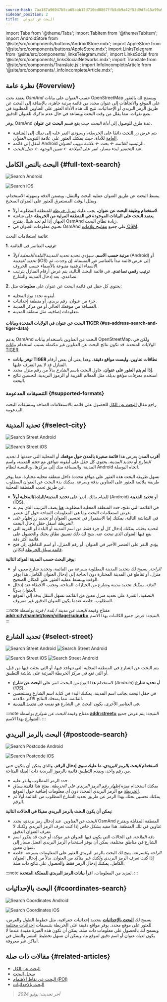 ```yaml
---
source-hash: 7aa187a96947b5ca65aab12d710ed0867ffb5db9a42f53d9dfb15a99a9107f74
sidebar_position: 2
title:  البحث عن عنوان
---
```

import Tabs from '@theme/Tabs';
import TabItem from '@theme/TabItem';
import AndroidStore from '@site/src/components/buttons/AndroidStore.mdx';
import AppleStore from '@site/src/components/buttons/AppleStore.mdx';
import LinksTelegram from '@site/src/components/_linksTelegram.mdx';
import LinksSocial from '@site/src/components/_linksSocialNetworks.mdx';
import Translate from '@site/src/components/Translate.js';
import InfoIncompleteArticle from '@site/src/components/_infoIncompleteArticle.mdx';


<InfoIncompleteArticle/>

## نظرة عامة {#overview}

يعتمد *بحث OsmAnd حسب العنوان* على بيانات OpenStreetMap ويسمح لك بالعثور على الموقع والاتجاهات إلى عنوان محدد من قائمة مرتبة جاهزة، بالإضافة إلى البحث عن طريق الرمز البريدي أو الإحداثيات. تتيح لك هذه الأداة العثور على العناوين المطلوبة في بضع نقرات، مما يقلل من وقت البحث ويساعد في حال عدم تذكرك للعنوان الدقيق.

يوفر OsmAnd عدة طرق للوصول إلى *أداة البحث* حيث يقع قسم **البحث عن عنوان**.

- يتم عرض [زر البحث](../widgets/map-buttons.md#search) دائمًا على الخريطة، وسيؤدي النقر عليه إلى نقلك إلى [الشاشة العامة](#full-text-search) للأداة، حيث يمكنك العثور على علامة التبويب *العنوان*.
- انتقل إلى قائمة Android الرئيسية *القائمة ← بحث ← علامة تبويب العنوان*.
- عند التحضير لبدء مسار، انقر على *الملاحة ← تعيين الوجهة ← حقل البحث*.

## البحث بالنص الكامل {#full-text-search}

<Tabs groupId="operating-systems">

<TabItem value="android" label="Android">

![Search Android](@site/static/img/search/search_address_2_andr.png)

</TabItem>

<TabItem value="ios" label="iOS">

![Search iOS](@site/static/img/search/street_search_ios.png)

</TabItem>

</Tabs>

يبسط البحث عن طريق العنوان عملية البحث والتنقل، ويضمن الدقة وسهولة الاستخدام، ويقلل الوقت المستغرق للعثور على العنوان الصحيح.

- **لاستخدام وظيفة البحث عن عنوان،** يجب عليك [تنزيل خريطة](../start-with/download-maps.md) للمنطقة المطلوبة أولاً.
- **يعتمد البحث على البيانات الموجودة في المنطقة المرئية من الخريطة** على شاشة الجهاز. إذا لم تجد شيئًا، يقترح OsmAnd زيادة نطاق البحث.
- تحتوي معلومات العنوان في OsmAnd على جميع [مفاتيح علامات OSM](https://wiki.openstreetmap.org/w/index.php?title=Key:addr).

قائمة استعلامات البحث:

**1.** **ترتيب** العناصر في القائمة:

- **مرتبة حسب الاسم**. سيؤدي تحديد *تحديد المدينة/البلدة/المحلية أولاً* (Android) أو *تحديد المدينة* (iOS) إلى عرض قائمة تبدأ بالعناصر غير المسماة، إن وجدت، ثم الأسماء الرقمية متبوعة بالأسماء حسب الحروف.
- **ترتيب رقمي تصاعدي**. في قائمة البحث التالية، يتم عرض أرقام المنازل بترتيب تصاعدي، بعد إدخال المدينة والشارع.

**2.** يحتوي كل حقل في قائمة البحث عن عنوان على **معلومات** مثل:

- أيقونة تحدد نوع المحلية.
- جزء من عنوان، رقم بريدي، أو منطقة إحداثيات.
- المسافة من موقعك الحالي أو من مركز المدينة.
- معلومات إضافية، مثل منطقة المدينة.

#### البحث عن عنوان في الولايات المتحدة وبيانات TIGER {#us-address-search-and-tiger-data}

يدعم OsmAnd البحث عن العناوين باستخدام بيانات OpenStreetMap، ولكن في الولايات المتحدة، قد تكون نتائج البحث عن العناوين غير مكتملة بسبب استخدام [بيانات TIGER](https://wiki.openstreetmap.org/wiki/TIGER).

- **توفر بيانات TIGER نطاقات عناوين، وليست مواقع دقيقة**، وهذا يعني أن بعض أرقام المنازل قد لا يتم التعرف عليها.
- **إذا لم يتم العثور على عنوان**، حاول البحث *باسم الشارع* بدلاً من رقم منزل محدد.
- استخدم *معرفات مواقع بديلة*، مثل المعالم القريبة أو الرموز البريدية، لتحسين نتائج البحث.

### التنسيقات المدعومة {#supported-formats}

راجع مقال [البحث عن الكل](./search-all.md#basic-queries) للحصول على قائمة بالاستعلامات المتاحة وتنسيقات البحث المدعومة.

## تحديد المدينة {#select-city}

<Tabs groupId="operating-systems">

<TabItem value="android" label="Android">

![Search Street Android](@site/static/img/search/town_search_android.png)

</TabItem>

<TabItem value="ios" label="iOS">

![Search Street iOS](@site/static/img/search/town_search_ios.png)

</TabItem>

</Tabs>

**أقرب المدن**
    يعرض هذا **قائمة صغيرة بالمدن حول موقعك** أو المحلية التي حددتها لـ *تحديد الشارع* أو *تحديد المدينة*. يحتوي كل حقل على أيقونة تتوافق مع حجم المدينة، واسم المدينة، والمسافة منك إلى مركزها، وبالنسبة لنظام Android اتجاه البوصلة.

تسهل طريقة البحث هذه العثور على مواقع محددة داخل منطقة محلية مختارة، مما يوفر طريقة ملائمة للعثور على العناوين بدقة وسرعة. يمكنك بدء البحث عن العنوان المطلوب عن طريق تحديد المنطقة المحلية.

- للقيام بذلك، انقر على **تحديد المدينة/البلدة/المحلية أولاً** (Android) أو **تحديد المدينة** (iOS).
- في القائمة التي تفتح، حدد المنطقة المحلية المطلوبة. [هنا](#full-text-search) يصف الترتيب الذي يتم به عرض استعلامات البحث وما هي المعلومات المتاحة حول كل عنصر.
- في الشاشة التالية، يمكنك إما الاستمرار في تحسين العنوان أو تحديد زر *إظهار على الخريطة* أسفل حقل إدخال البحث.
- لتحديد بحثك، يمكنك إدخال كل أو جزء فقط من اسم المدينة أو البلدة أو القرية التي يقع فيها العنوان الذي تبحث عنه. يتيح لك ذلك تضييق نطاق بحثك والحصول على قائمة أكثر دقة.
- يؤدي النقر على العنصر الأخير في العنوان، أو رقم المنزل، أو اسم التقاطع، إلى فتح [قائمة سياق الخريطة](../map/map-context-menu.md#select-an-object-single-tap) للكائن.

**يوفر البحث حسب المدينة الفوائد التالية:**

- *الراحة*. يسمح لك بتحديد المدينة المطلوبة بسرعة من القائمة، وتحديد شارع معين، أو منزل، أو تقاطع في المدينة المختارة دون الحاجة إلى إدخال العنوان الكامل. هذا يوفر الوقت ويبسط عملية العثور على المكان الصحيح.
- *الدقة.* يمكنك تحديد مدينة وشارع من الخيارات المتاحة، وتجنب الأخطاء عند إدخال العنوان يدويًا.
- *التصفية.* القدرة على تحديد منزل معين من القائمة تسهل التنقل بدقة إلى الموقع المطلوب، خاصة عندما يكون العنوان الدقيق غير معروف.

:::note مفتاح وقيمة
*البحث عن مدينة / بلدة / قرية* بواسطة [**addr:city/hamlet/town/village/suburb=**](https://wiki.openstreetmap.org/w/index.php?title=Key:addr)
*النتيجة*: عرض جميع الكائنات بهذا الاسم.
:::

## تحديد الشارع {#select-street}

<Tabs groupId="operating-systems">

<TabItem value="android" label="Android">

![Search Street Android](@site/static/img/search/street_search.png) ![Search Street Android](@site/static/img/search/street_search_1.png)

</TabItem>

<TabItem value="ios" label="iOS">

![Search Street iOS](@site/static/img/search/address_street_search_3_ios.png) ![Search Street Android](@site/static/img/search/address_street_search_4_ios.png)

</TabItem>

</Tabs>

يتم البحث عن الشارع في المنطقة المحلية التي تتواجد فيها، أو التي بحثت فيها من قبل، أو التي تقع في مركز الخريطة المرئية على شاشة التطبيق.

- لاستخدام هذا النوع من البحث، انقر على **البحث عن شارع** (*Android*) أو **تحديد شارع** (*iOS*).
- في حقل البحث بجانب اسم المدينة، يمكنك البدء في كتابة اسم الشارع وستتحسن القائمة، مما يمنحك النتائج الأكثر ملاءمة.
- في العناصر الأخرى، يكون البحث عن الشارع هو نفسه في [تحديد المدينة](#select-city).

:::note مفتاح وقيمة
*البحث عن شوارع* بواسطة [**addr:street=**](https://wiki.openstreetmap.org/w/index.php?title=Key:addr)
*النتيجة*: يتم عرض جميع الشوارع بهذا الاسم.
:::

## البحث بالرمز البريدي {#postcode-search}

<Tabs groupId="operating-systems">

<TabItem value="android" label="Android">

![Search Postcode Android](@site/static/img/search/postcode_android.png)

</TabItem>

<TabItem value="ios" label="iOS">

![Search Postcode iOS](@site/static/img/search/postcode_ios.png)

</TabItem>

</Tabs>

**لاستخدام *البحث بالرمز البريدي*، ما عليك سوى إدخال الرقم**، والذي يمكن أن يتكون حتى من رقم واحد، ويقدم التطبيق قائمة بالرموز البريدية ذات الصلة المتاحة.

- حدد الرمز المطلوب وانقر عليه.
- يمكنك استخدام ميزة *إظهار رقم الرمز البريدي على الخريطة*. يفتح هذا [قائمة سياق الخريطة](../map/map-context-menu.md#select-an-object-single-tap) مع الرمز البريدي المحدد دون أي معلومات إضافية حول الموقع.
- يمكنك تحسين بحثك بهذا الرمز عن طريق تحديد الشارع المطلوب من القائمة أولاً ثم الرقم.

**يمكن أن يكون البحث بالرمز البريدي مفيدًا في الحالات التالية:**

- *البحث عن العناوين*. عند إدخال رمز بريدي، يحدد OsmAnd المنطقة المقابلة ويقترح عناوين في تلك المنطقة. هذا مفيد بشكل خاص إذا كنت تعرف الرمز البريدي ولكنك لا تعرف العنوان الدقيق.
- *دقة الملاحة*. في الحالات التي يكون فيها العنوان غير مؤكد، أو حيث قد يتكرر اسم الشارع في مناطق مختلفة، يمكن أن يوفر استخدام الرمز البريدي أفضل مسار إلى عنوان معين.
- *الراحة والسرعة*. يتيح لك البحث بالرمز البريدي العثور على المعلومات بسرعة، خاصة إذا كنت تعرف الرمز البريدي ولكنك غير متأكد من العنوان. بدلاً من إدخال العنوان الكامل، يمكنك إدخال الرمز فقط والحصول على نتائج ذات صلة.

:::note
لمزيد من المعلومات، اقرأ **[بيانات الرمز البريدي للمملكة المتحدة](https://github.com/hvdwolf/OsmAnd-UKpostcodes/releases)**.
:::

## البحث بالإحداثيات {#coordinates-search}

<Tabs groupId="operating-systems">

<TabItem value="android" label="Android">

![Search Coordinates Android](@site/static/img/search/coordinates_search_android.png)

</TabItem>

<TabItem value="ios" label="iOS">

![Search Coordinates iOS](@site/static/img/search/coordinates_search_ios.png)

</TabItem>

</Tabs>

يسمح لك [**البحث بالإحداثيات**](../search/search-coordinates.md) بتحديد إحداثيات جغرافية، مثل خطوط الطول والعرض، للعثور على موقع محدد. يوفر مواقع دقيقة على الخريطة بتنسيقات [إحداثيات مختلفة](../search/search-coordinates.md#coordinates-search) ويسمح لك بالحصول على معلومات ذات صلة. يمكن أن تكون هذه الميزة مفيدة عندما لا يكون لديك عنوان أو اسم دقيق لموقع ما، ويمكن أن تسهل تخطيط السفر والتنقل في أماكن غير معروفة.

## مقالات ذات صلة {#related-articles}

- [البحث عن الكل](./search-all.md)
- [سجل البحث](./search-history.md)
- [البحث عن نقاط الاهتمام (POI)](./search-poi.md)
- [البحث بالإحداثيات](./search-coordinates.md)

> *آخر تحديث: يوليو 2024*